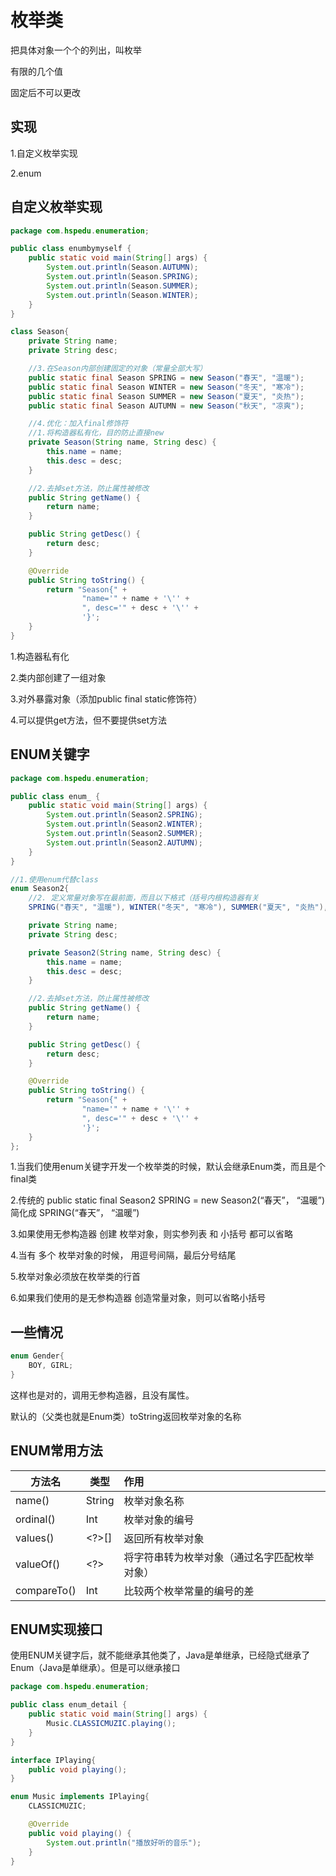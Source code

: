 # 枚举类

把具体对象一个个的列出，叫枚举

有限的几个值

固定后不可以更改



## 实现

1.自定义枚举实现

2.enum



## 自定义枚举实现

```Java
package com.hspedu.enumeration;

public class enumbymyself {
    public static void main(String[] args) {
        System.out.println(Season.AUTUMN);
        System.out.println(Season.SPRING);
        System.out.println(Season.SUMMER);
        System.out.println(Season.WINTER);
    }
}

class Season{
    private String name;
    private String desc;

    //3.在Season内部创建固定的对象（常量全部大写）
    public static final Season SPRING = new Season("春天", "温暖");
    public static final Season WINTER = new Season("冬天", "寒冷");
    public static final Season SUMMER = new Season("夏天", "炎热");
    public static final Season AUTUMN = new Season("秋天", "凉爽");

    //4.优化：加入final修饰符
    //1.将构造器私有化，目的防止直接new
    private Season(String name, String desc) {
        this.name = name;
        this.desc = desc;
    }

    //2.去掉set方法，防止属性被修改
    public String getName() {
        return name;
    }

    public String getDesc() {
        return desc;
    }

    @Override
    public String toString() {
        return "Season{" +
                "name='" + name + '\'' +
                ", desc='" + desc + '\'' +
                '}';
    }
}
```

1.构造器私有化

2.类内部创建了一组对象

3.对外暴露对象（添加public final static修饰符）

4.可以提供get方法，但不要提供set方法



## ENUM关键字

```java
package com.hspedu.enumeration;

public class enum_ {
    public static void main(String[] args) {
        System.out.println(Season2.SPRING);
        System.out.println(Season2.WINTER);
        System.out.println(Season2.SUMMER);
        System.out.println(Season2.AUTUMN);
    }
}

//1.使用enum代替class
enum Season2{
    //2. 定义常量对象写在最前面，而且以下格式（括号内根构造器有关
    SPRING("春天", "温暖"), WINTER("冬天", "寒冷"), SUMMER("夏天", "炎热"), AUTUMN("秋天", "凉爽");

    private String name;
    private String desc;

    private Season2(String name, String desc) {
        this.name = name;
        this.desc = desc;
    }

    //2.去掉set方法，防止属性被修改
    public String getName() {
        return name;
    }

    public String getDesc() {
        return desc;
    }

    @Override
    public String toString() {
        return "Season{" +
                "name='" + name + '\'' +
                ", desc='" + desc + '\'' +
                '}';
    }
};
```



1.当我们使用enum关键字开发一个枚举类的时候，默认会继承Enum类，而且是个final类

2.传统的 public static final Season2 SPRING = new Season2(“春天”， “温暖”) 简化成 SPRING(“春天”， “温暖”)

3.如果使用无参构造器 创建 枚举对象，则实参列表 和 小括号 都可以省略

4.当有 多个 枚举对象的时候， 用逗号间隔，最后分号结尾

5.枚举对象必须放在枚举类的行首

6.如果我们使用的是无参构造器 创造常量对象，则可以省略小括号



## 一些情况

```java
enum Gender{
    BOY, GIRL;
}
```

这样也是对的，调用无参构造器，且没有属性。

默认的（父类也就是Enum类）toString返回枚举对象的名称



## ENUM常用方法

| 方法名      | 类型   | 作用                                         |
| ----------- | ------ | :------------------------------------------- |
| name()      | String | 枚举对象名称                                 |
| ordinal()   | Int    | 枚举对象的编号                               |
| values()    | <?>[]  | 返回所有枚举对象                             |
| valueOf()   | <?>    | 将字符串转为枚举对象（通过名字匹配枚举对象） |
| compareTo() | Int    | 比较两个枚举常量的编号的差                   |



## ENUM实现接口

使用ENUM关键字后，就不能继承其他类了，Java是单继承，已经隐式继承了Enum（Java是单继承）。但是可以继承接口

```java
package com.hspedu.enumeration;

public class enum_detail {
    public static void main(String[] args) {
        Music.CLASSICMUZIC.playing();
    }
}

interface IPlaying{
    public void playing();
}

enum Music implements IPlaying{
    CLASSICMUZIC;

    @Override
    public void playing() {
        System.out.println("播放好听的音乐");
    }
}
```


